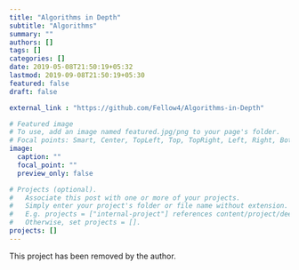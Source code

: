 ```yaml
---
title: "Algorithms in Depth"
subtitle: "Algorithms"
summary: ""
authors: []
tags: []
categories: []
date: 2019-05-08T21:50:19+05:32
lastmod: 2019-09-08T21:50:19+05:30
featured: false
draft: false

external_link : "https://github.com/Fellow4/Algorithms-in-Depth"

# Featured image
# To use, add an image named featured.jpg/png to your page's folder.
# Focal points: Smart, Center, TopLeft, Top, TopRight, Left, Right, BottomLeft, Bottom, BottomRight.
image:
  caption: ""
  focal_point: ""
  preview_only: false

# Projects (optional).
#   Associate this post with one or more of your projects.
#   Simply enter your project's folder or file name without extension.
#   E.g. projects = ["internal-project"] references content/project/deep-learning/index.md.
#   Otherwise, set projects = [].
projects: []
---
```

This project has been removed by the author.